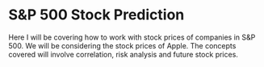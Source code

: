 # S&P 500 Stock Prediction


Here I will be covering how to work with stock prices of companies in S&P 500. We will be considering the stock prices of Apple. The concepts covered will involve correlation, risk analysis and future stock prices.
